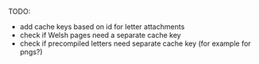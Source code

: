TODO:

- add cache keys based on id for letter attachments
- check if Welsh pages need a separate cache key
- check if precompiled letters need separate cache key (for example for pngs?)
